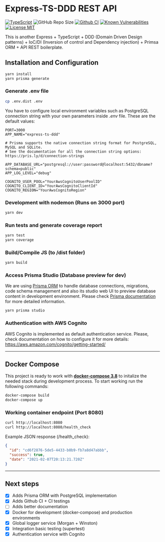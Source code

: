 # Express-TS-DDD REST API

[![TypeScript](https://badges.frapsoft.com/typescript/code/typescript.svg?v=101)](https://www.typescriptlang.org/)
![GitHub Repo Size](https://img.shields.io/github/repo-size/gonzaloplaza/express-ts-ddd)
[![Github CI](https://github.com/gonzaloplaza/express-ts-ddd/workflows/ci/badge.svg)](https://github.com/gonzaloplaza/express-ts-ddd/actions)
[![Known Vulnerabilities](https://snyk.io/test/github/gonzaloplaza/express-ts-ddd/badge.svg)](https://snyk.io/test/github/gonzaloplaza/express-ts-ddd)
[![License MIT](https://img.shields.io/badge/license-MIT-blue.svg)](LICENSE)

This is another Express + TypeScript + DDD (Domain Driven Design patterns) + IoC/DI (Inversion of
control and Dependency injection) + Primsa ORM + API REST boilerplate.

## Installation and Configuration

```bash
yarn install
yarn prisma generate
```

### Generate .env file

```bash
cp .env.dist .env
```

You have to configure local environment variables such as PostgreSQL connection string with your own
parameters inside _.env_ file. These are the default values:

```env
PORT=3000
APP_NAME="express-ts-ddd"

# Prisma supports the native connection string format for PostgreSQL, MySQL and SQLite.
# See the documentation for all the connection string options: https://pris.ly/d/connection-strings

APP_DATABASE_URL="postgresql://user:password@localhost:5432/dbname?schema=public"
APP_LOG_LEVEL="debug"

COGNITO_USER_POOL="YourAwsCognitoUserPoolID"
COGNITO_CLIENT_ID="YourAwsCognitoClientId"
COGNITO_REGION="YourAwsCognitoRegion"

```

### Development with nodemon (Runs on 3000 port)

```bash
yarn dev
```

### Run tests and generate coverage report

```bash
yarn test
yarn coverage
```

### Build/Compile JS (to /dist folder)

```bash
yarn build
```

### Access Prisma Studio (Database preview for dev)

We are using [Prisma ORM](https://prisma.io) to handle database connections, migrations, code schema
management and also its studio web UI to preview database content in development environment. Please
check [Prisma documentation](https://www.prisma.io/docs/) for more detailed information.

```bash
yarn prisma studio
```

### Authentication with AWS Cognito

AWS Cognito is implemented as default authentication service. Please, check documentation on how to
configure it for more details: https://aws.amazon.com/cognito/getting-started/

---

## Docker Compose

This project is ready to work with **[docker-compose 3.8](https://docs.docker.com/compose/)** to
initalize the needed stack during development process. To start working run the following commands:

```bash
docker-compose build
docker-compose up
```

### Working container endpoint (Port 8080)

```bash
curl http://localhost:8080
curl http://localhost:8080/health_check
```

Example JSON response (/health_check):

```json
{
  "id": "cd6f2876-5de5-4433-b0b9-fb7a8d47abbb",
  "success": true,
  "date": "2021-02-07T20:13:21.720Z"
}
```

---

## Next steps

- [x] Adds Prisma ORM with PostgreSQL implementation
- [x] Adds Github CI + CI testings
- [ ] Adds better documentation
- [x] Docker for development (docker-compose) and production environments
- [x] Global logger service (Morgan + Winston)
- [x] Integration basic testing (supertest)
- [x] Authentication service with Cognito
